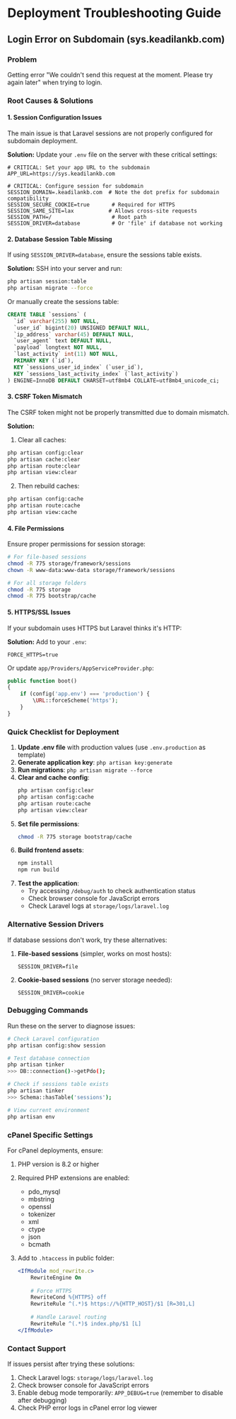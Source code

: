 # Deployment Troubleshooting Guide

## Login Error on Subdomain (sys.keadilankb.com)

### Problem
Getting error "We couldn't send this request at the moment. Please try again later" when trying to login.

### Root Causes & Solutions

#### 1. Session Configuration Issues
The main issue is that Laravel sessions are not properly configured for subdomain deployment.

**Solution:**
Update your `.env` file on the server with these critical settings:

```env
# CRITICAL: Set your app URL to the subdomain
APP_URL=https://sys.keadilankb.com

# CRITICAL: Configure session for subdomain
SESSION_DOMAIN=.keadilankb.com  # Note the dot prefix for subdomain compatibility
SESSION_SECURE_COOKIE=true       # Required for HTTPS
SESSION_SAME_SITE=lax           # Allows cross-site requests
SESSION_PATH=/                   # Root path
SESSION_DRIVER=database          # Or 'file' if database not working
```

#### 2. Database Session Table Missing
If using `SESSION_DRIVER=database`, ensure the sessions table exists.

**Solution:**
SSH into your server and run:
```bash
php artisan session:table
php artisan migrate --force
```

Or manually create the sessions table:
```sql
CREATE TABLE `sessions` (
  `id` varchar(255) NOT NULL,
  `user_id` bigint(20) UNSIGNED DEFAULT NULL,
  `ip_address` varchar(45) DEFAULT NULL,
  `user_agent` text DEFAULT NULL,
  `payload` longtext NOT NULL,
  `last_activity` int(11) NOT NULL,
  PRIMARY KEY (`id`),
  KEY `sessions_user_id_index` (`user_id`),
  KEY `sessions_last_activity_index` (`last_activity`)
) ENGINE=InnoDB DEFAULT CHARSET=utf8mb4 COLLATE=utf8mb4_unicode_ci;
```

#### 3. CSRF Token Mismatch
The CSRF token might not be properly transmitted due to domain mismatch.

**Solution:**
1. Clear all caches:
```bash
php artisan config:clear
php artisan cache:clear
php artisan route:clear
php artisan view:clear
```

2. Then rebuild caches:
```bash
php artisan config:cache
php artisan route:cache
php artisan view:cache
```

#### 4. File Permissions
Ensure proper permissions for session storage:

```bash
# For file-based sessions
chmod -R 775 storage/framework/sessions
chown -R www-data:www-data storage/framework/sessions

# For all storage folders
chmod -R 775 storage
chmod -R 775 bootstrap/cache
```

#### 5. HTTPS/SSL Issues
If your subdomain uses HTTPS but Laravel thinks it's HTTP:

**Solution:**
Add to your `.env`:
```env
FORCE_HTTPS=true
```

Or update `app/Providers/AppServiceProvider.php`:
```php
public function boot()
{
    if (config('app.env') === 'production') {
        \URL::forceScheme('https');
    }
}
```

### Quick Checklist for Deployment

1. **Update .env file** with production values (use `.env.production` as template)
2. **Generate application key**: `php artisan key:generate`
3. **Run migrations**: `php artisan migrate --force`
4. **Clear and cache config**:
   ```bash
   php artisan config:clear
   php artisan config:cache
   php artisan route:cache
   php artisan view:clear
   ```
5. **Set file permissions**:
   ```bash
   chmod -R 775 storage bootstrap/cache
   ```
6. **Build frontend assets**:
   ```bash
   npm install
   npm run build
   ```
7. **Test the application**:
   - Try accessing `/debug/auth` to check authentication status
   - Check browser console for JavaScript errors
   - Check Laravel logs at `storage/logs/laravel.log`

### Alternative Session Drivers

If database sessions don't work, try these alternatives:

1. **File-based sessions** (simpler, works on most hosts):
   ```env
   SESSION_DRIVER=file
   ```

2. **Cookie-based sessions** (no server storage needed):
   ```env
   SESSION_DRIVER=cookie
   ```

### Debugging Commands

Run these on the server to diagnose issues:

```bash
# Check Laravel configuration
php artisan config:show session

# Test database connection
php artisan tinker
>>> DB::connection()->getPdo();

# Check if sessions table exists
php artisan tinker
>>> Schema::hasTable('sessions');

# View current environment
php artisan env
```

### cPanel Specific Settings

For cPanel deployments, ensure:

1. PHP version is 8.2 or higher
2. Required PHP extensions are enabled:
   - pdo_mysql
   - mbstring
   - openssl
   - tokenizer
   - xml
   - ctype
   - json
   - bcmath

3. Add to `.htaccess` in public folder:
   ```apache
   <IfModule mod_rewrite.c>
       RewriteEngine On
       
       # Force HTTPS
       RewriteCond %{HTTPS} off
       RewriteRule ^(.*)$ https://%{HTTP_HOST}/$1 [R=301,L]
       
       # Handle Laravel routing
       RewriteRule ^(.*)$ index.php/$1 [L]
   </IfModule>
   ```

### Contact Support

If issues persist after trying these solutions:
1. Check Laravel logs: `storage/logs/laravel.log`
2. Check browser console for JavaScript errors
3. Enable debug mode temporarily: `APP_DEBUG=true` (remember to disable after debugging)
4. Check PHP error logs in cPanel error log viewer